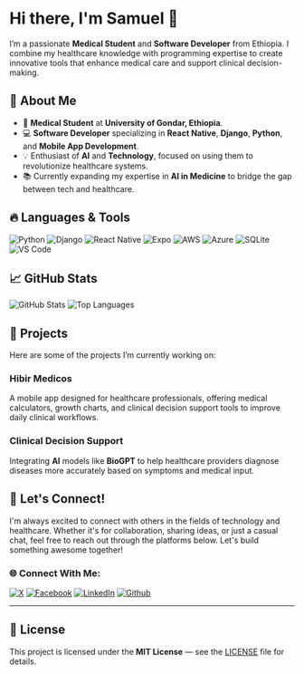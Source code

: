 # Hi there, I'm Samuel 👋

I’m a passionate **Medical Student** and **Software Developer** from Ethiopia. I combine my healthcare knowledge with programming expertise to create innovative tools that enhance medical care and support clinical decision-making.

## 🚀 About Me
- 🔬 **Medical Student** at **University of Gondar, Ethiopia**.
- 💻 **Software Developer** specializing in **React Native**, **Django**, **Python**, and **Mobile App Development**.
- 💡 Enthusiast of **AI** and **Technology**, focused on using them to revolutionize healthcare systems.
- 📚 Currently expanding my expertise in **AI in Medicine** to bridge the gap between tech and healthcare.

## 🔥 Languages & Tools

![Python](https://img.shields.io/badge/-Python-3776AB?style=flat-square&logo=python&logoColor=white)
![Django](https://img.shields.io/badge/-Django-092E20?style=flat-square&logo=django)
![React Native](https://img.shields.io/badge/-React%20Native-61DAFB?style=flat-square&logo=react&logoColor=white)
![Expo](https://img.shields.io/badge/-Expo-000000?style=flat-square&logo=expo)
![AWS](https://img.shields.io/badge/-AWS-232F3E?style=flat-square&logo=aws)
![Azure](https://img.shields.io/badge/-Azure-0078D4?style=flat-square&logo=azure)
![SQLite](https://img.shields.io/badge/-SQLite-003B57?style=flat-square&logo=sqlite)
![VS Code](https://img.shields.io/badge/-VS%20Code-007ACC?style=flat-square&logo=visual-studio-code)

## 📈 GitHub Stats

![GitHub Stats](https://github-readme-stats.vercel.app/api?username=AnbessawM&show_icons=true&theme=radical)
![Top Languages](https://github-readme-stats.vercel.app/api/top-langs/?username=AnbessawM&layout=compact&theme=radical)

## 🔧 Projects

Here are some of the projects I’m currently working on:

### Hibir Medicos
A mobile app designed for healthcare professionals, offering medical calculators, growth charts, and clinical decision support tools to improve daily clinical workflows.

### Clinical Decision Support
Integrating **AI** models like **BioGPT** to help healthcare providers diagnose diseases more accurately based on symptoms and medical input.

## 💬 Let's Connect!

I'm always excited to connect with others in the fields of technology and healthcare. Whether it's for collaboration, sharing ideas, or just a casual chat, feel free to reach out through the platforms below. Let's build something awesome together!

### 🌐 Connect With Me:

[![X][1.1]][1]
[![Facebook][2.1]][2]
[![LinkedIn][3.1]][3]
[![Github][4.1]][4]

---

<!-- Links to social media icons -->

[1.1]: http://i.imgur.com/tXSoThF.png
[2.1]: http://i.imgur.com/P3YfQoD.png
[3.1]: https://cdnjs.cloudflare.com/ajax/libs/font-awesome/5.15.4/svgs/brands/linkedin.svg
[4.1]: http://i.imgur.com/0o48UoR.png

<!-- icons without padding -->
[1.2]: http://i.imgur.com/wWzX9uB.png
[2.2]: http://i.imgur.com/fep1WsG.png
[3.2]: http://i.imgur.com/Fy3Y8kA.png
[4.2]: http://i.imgur.com/9I6NRUm.png

[1]: http://www.twitter.com/SamMDevOps
[2]: http://www.facebook.com/SamMDevOps
[3]: https://linkedin.com/in/SamMDevOps
[4]: http://www.github.com/AnbessawM

## 📜 License

This project is licensed under the **MIT License** — see the [LICENSE](LICENSE) file for details.
